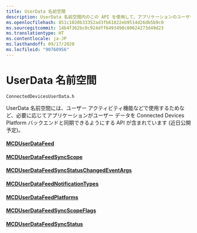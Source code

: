 ```yaml
---
title: UserData 名前空間
description: UserData 名前空間内のこの API を使用して、アプリケーションのユーザー データと Connected Devices Platform バックエンドを同期します。
ms.openlocfilehash: 851c1020b33352ad3fb61822eb9514d26db5b9c0
ms.sourcegitcommit: 14b4f362bc0c924dff6493490c80624273d49d23
ms.translationtype: HT
ms.contentlocale: ja-JP
ms.lasthandoff: 09/17/2020
ms.locfileid: "90760956"
---
```

# <a name="userdata-namespace"></a>UserData 名前空間

```
ConnectedDevicesUserData.h
```

UserData 名前空間には、ユーザー アクティビティ機能などで使用するためなど、必要に応じてアプリケーションがユーザー データを Connected Devices Platform バックエンドと同期できるようにする API が含まれています (近日公開予定)。

#### <a name="mcduserdatafeed"></a>[MCDUserDataFeed](MCDUserDataFeed.md)
#### <a name="mcduserdatafeedsyncscope"></a>[MCDUserDataFeedSyncScope](MCDUserDataFeedSyncScope.md)
#### <a name="mcduserdatafeedsyncstatuschangedeventargs"></a>[MCDUserDataFeedSyncStatusChangedEventArgs](MCDUserDataFeedSyncStatusChangedEventArgs.md)
#### <a name="mcduserdatafeednotificationtypes"></a>[MCDUserDataFeedNotificationTypes](MCDUserDataFeedNotificationTypes.md)
#### <a name="mcduserdatafeedplatforms"></a>[MCDUserDataFeedPlatforms](MCDUserDataFeedPlatforms.md)
#### <a name="mcduserdatafeedsyncscopeflags"></a>[MCDUserDataFeedSyncScopeFlags](MCDUserDataFeedSyncScopeFlags.md)
#### <a name="mcduserdatafeedsyncstatus"></a>[MCDUserDataFeedSyncStatus](MCDUserDataFeedSyncStatus.md)
